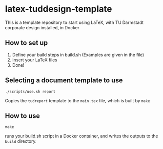 # latex-tuddesign-template
This is a template repository to start using LaTeX, with TU Darmstadt corporate design installed, in Docker

## How to set up

1. Define your build steps in build.sh (Examples are given in the file)
2. Insert your LaTeX files
3. Done!

## Selecting a document template to use
`./scripts/use.sh report`

Copies the `tudreport` template to the `main.tex` file, which is built by `make`

## How to use

`make`

runs your build.sh script in a Docker container, and writes the outputs to the `build` directory.
